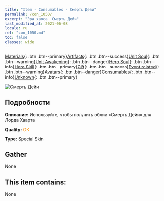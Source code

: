 ```yaml
---
title: "Item - Consumables - Смерть Дейи"
permalink: /con_1050/
excerpt: "Эра хаоса  Смерть Дейи"
last_modified_at: 2021-06-08
locale: ru
ref: "con_1050.md"
toc: false
classes: wide
---
```

 [Materials](/ItemsRU/){: .btn .btn--primary}[Artifacts](/ItemsRU/Artifacts/){: .btn .btn--success}[Unit Soul](/ItemsRU/UnitSoul/){: .btn .btn--warning}[Unit Awakening](/ItemsRU/UnitAwakening/){: .btn .btn--danger}[Hero Soul](/ItemsRU/HeroSoul/){: .btn .btn--info}[Hero Skill](/ItemsRU/HeroSkill/){: .btn .btn--primary}[Gift](/ItemsRU/Gift/){: .btn .btn--success}[Event related](/ItemsRU/Events/){: .btn .btn--warning}[Avatars](/ItemsRU/Avatars/){: .btn .btn--danger}[Consumables](/ItemsRU/Consumables/){: .btn .btn--info}[Unknown](/ItemsRU/Unknown/){: .btn .btn--primary}

 ![Смерть Дейи](/images/h/h_LordHaart4.jpg)

## Подробности
 **Описание:** Используйте, чтобы получить облик «Смерть Дейи» для Лорда Хаарта

 **Quality:** <span style="color: #FF8C00">OK</span>

 **Type:** Special Skin

## Gather

  None

## This item contains:

  None


